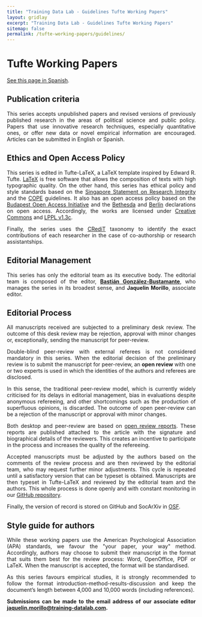 ```yaml
---
title: "Training Data Lab - Guidelines Tufte Working Papers"
layout: gridlay
excerpt: "Training Data Lab - Guidelines Tufte Working Papers"
sitemap: false
permalink: /tufte-working-papers/guidelines/
---
```


# Tufte Working Papers

<p align=" justify"><a href="/tufte-working-papers/guidelines-spanish/">See this page in Spanish</a>.</p>

## Publication criteria

<p align=" justify">This series accepts unpublished papers and revised versions of previously published research in the areas of political science and public policy. Papers that use innovative research techniques, especially quantitative ones, or offer new data or novel empirical information are encouraged. Articles can be submitted in English or Spanish.</p>

## Ethics and Open Access Policy

<p align=" justify">This series is edited in Tufte-LaTeX, a LaTeX template inspired by Edward R. Tufte. <a href="https://www.latex-project.org/" target="_blank">LaTeX</a> is free software that allows the composition of texts with high typographic quality. On the other hand, this series has ethical policy and style standards based on the <a href="https://github.com/training-datalab/tufte-working-papers/blob/master/guidelines/singpore_statement.pdf" target="_blank">Singapore Statement on Research Integrity</a> and the <a href="https://publicationethics.org/" target="_blank">COPE</a> guidelines. It also has an open access policy based on the <a href="https://www.budapestopenaccessinitiative.org/boai-10-recommendations" target="_blank">Budapest Open Access Initiative</a> and the <a href="https://dash.harvard.edu/bitstream/handle/1/4725199/Suber_bethesda.htm?sequence=3&isAllowed=y" target="_blank">Bethesda</a> and <a href="https://openaccess.mpg.de/Berlin-Declaration" target="_blank">Berlín</a> declarations on open access. Accordingly, the works are licensed under <a href="https://github.com/training-datalab/tufte-working-papers/blob/master/CCBY40.md" target="_blank">Creative Commons</a> and <a href="https://github.com/training-datalab/tufte-working-papers/blob/master/LICENSE.md" target="_blank">LPPL v1.3c</a>.</p>

<p align=" justify">Finally, the series uses the <a href="/credit/">CRediT</a> taxonomy to identify the exact contributions of each researcher in the case of co-authorship or research assistantships.</p>

## Editorial Management

<p align=" justify">This series has only the editorial team as its executive body. The editorial team is composed of the editor, <a href="/team/bgonzalezbustamante"><strong>Bastián González-Bustamante</strong></a>, who manages the series in its broadest sense, and <strong>Jaquelin Morillo</strong>, associate editor.</p>

## Editorial Process

<p align=" justify">All manuscripts received are subjected to a preliminary desk review. The outcome of this desk review may be rejection, approval with minor changes or, exceptionally, sending the manuscript for peer-review.</p>

<p align=" justify">Double-blind peer-review with external referees is not considered mandatory in this series. When the editorial decision of the preliminary review is to submit the manuscript for peer-review, an <strong>open review</strong> with one or two experts is used in which the identities of the authors and referees are disclosed.</p>

<p align=" justify">In this sense, the traditional peer-review model, which is currently widely criticised for its delays in editorial management, bias in evaluations despite anonymous refereeing, and other shortcomings such as the production of superfluous opinions, is discarded. The outcome of open peer-review can be a rejection of the manuscript or approval with minor changes.</p>

<p align=" justify">Both desktop and peer-review are based on <a href="/tufte-open-review/">open review reports</a>. These reports are published attached to the article with the signature and biographical details of the reviewers. This creates an incentive to participate in the process and increases the quality of the refereeing.</p>

<p align=" justify">Accepted manuscripts must be adjusted by the authors based on the comments of the review process and are then reviewed by the editorial team, who may request further minor adjustments. This cycle is repeated until a satisfactory version that can be typeset is obtained. Manuscripts are then typeset in Tufte-LaTeX and reviewed by the editorial team and the authors. This whole process is done openly and with constant monitoring in our <a href="https://github.com/training-datalab/tufte-working-papers" target="_blank">GitHub repository</a>.</p>

<p align=" justify">Finally, the version of record is stored on GitHub and SocArXiv in <a href="http://osf.io/" target="_blank">OSF</a>.</p>

## Style guide for authors

<p align=" justify">While these working papers use the American Psychological Association (APA) standards, we favour the "your paper, your way" method. Accordingly, authors may choose to submit their manuscript in the format that suits them best for the review process: Word, OpenOffice, PDF or LaTeX. When the manuscript is accepted, the format will be standardised.</p>

<p align=" justify">As this series favours empirical studies, it is strongly recommended to follow the format introduction-method-results-discussion and keep the document’s length between 4,000 and 10,000 words (including references).</p>

<p align=" justify"><strong>Submissions can be made to the email address of our associate editor <a href="mailto:jaquelin.morillo@training-datalab.com">jaquelin.morillo@training-datalab.com</a>.</strong></p>
<br />
